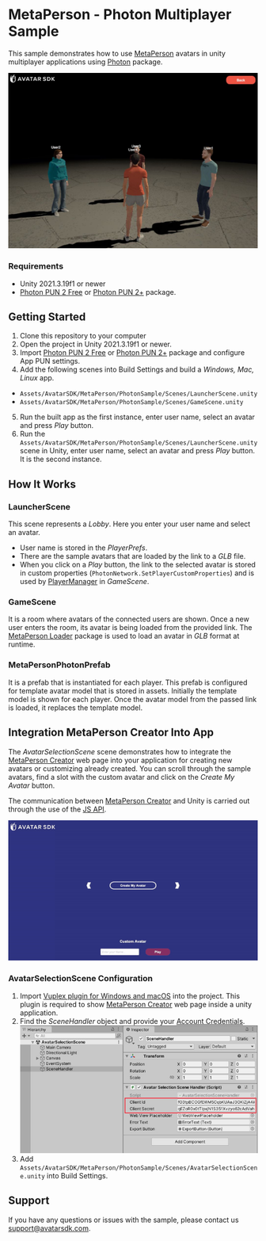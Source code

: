 # MetaPerson - Photon Multiplayer Sample
This sample demonstrates how to use [MetaPerson](https://metaperson.avatarsdk.com/) avatars in unity multiplayer applications using [Photon](https://www.photonengine.com/pun) package.

![Photon Sample](./Documentation/Images/photon_sample.JPG "Photon Sample")

### Requirements
- Unity 2021.3.19f1 or newer
- [Photon PUN 2 Free](https://assetstore.unity.com/packages/tools/network/pun-2-free-119922) or [Photon PUN 2+](https://assetstore.unity.com/packages/tools/network/photon-pun-2-120838) package.

## Getting Started
1. Clone this repository to your computer
2. Open the project in Unity 2021.3.19f1 or newer.
3. Import [Photon PUN 2 Free](https://assetstore.unity.com/packages/tools/network/pun-2-free-119922) or [Photon PUN 2+](https://assetstore.unity.com/packages/tools/network/photon-pun-2-120838) package and configure App PUN settings.
4. Add the following scenes into Build Settings and build a *Windows, Mac, Linux* app.
- `Assets/AvatarSDK/MetaPerson/PhotonSample/Scenes/LauncherScene.unity`
- `Assets/AvatarSDK/MetaPerson/PhotonSample/Scenes/GameScene.unity`
5. Run the built app as the first instance, enter user name, select an avatar and press *Play* button.
6. Run the `Assets/AvatarSDK/MetaPerson/PhotonSample/Scenes/LauncherScene.unity` scene in Unity, enter user name, select an avatar and press *Play* button. It is the second instance.

## How It Works

### LauncherScene
This scene represents a *Lobby*. Here you enter your user name and select an avatar.
- User name is stored in the *PlayerPrefs*.
- There are the sample avatars that are loaded by the link to a *GLB* file. 
- When you click on a *Play* button, the link to the selected avatar is stored in custom properties (`PhotonNetwork.SetPlayerCustomProperties`) and is used by [PlayerManager](./Assets/AvatarSDK/MetaPerson/PhotonSample/Scripts/PlayerManager.cs) in *GameScene*.

### GameScene
It is a room where avatars of the connected users are shown. Once a new user enters the room, its avatar is being loaded from the provided link. The [MetaPerson Loader](https://github.com/avatarsdk/metaperson-loader-unity) package is used to load an avatar in *GLB* format at runtime.

### MetaPersonPhotonPrefab
It is a prefab that is instantiated for each player. This prefab is configured for template avatar model that is stored in assets. Initially the template model is shown for each player. Once the avatar model from the passed link is loaded, it replaces the template model.

## Integration MetaPerson Creator Into App
The *AvatarSelectionScene* scene demonstrates how to integrate the [MetaPerson Creator](https://metaperson.avatarsdk.com/) web page into your application for creating new avatars or customizing already created.
You can scroll through the sample avatars, find a slot with the custom avatar and click on the *Create My Avatar* button.

The communication between [MetaPerson Creator](https://metaperson.avatarsdk.com/iframe.html) and Unity is carried out through the use of the [JS API](https://docs.metaperson.avatarsdk.com/js_api.html).

![Create Avatar](./Documentation/Images/create_avatar.gif "Create Avatar")

### AvatarSelectionScene Configuration
1. Import [Vuplex plugin for Windows and macOS](https://store.vuplex.com/webview/windows-mac) into the project. This plugin is required to show [MetaPerson Creator](https://metaperson.avatarsdk.com/) web page inside a unity application.
2. Find the *SceneHandler* object and provide your [Account Credentials](#account-credentials).
![Account Credentials](./Documentation/Images/account_credentials.jpg "Account Credentials")
3. Add `Assets/AvatarSDK/MetaPerson/PhotonSample/Scenes/AvatarSelectionScene.unity` into Build Settings.

## Support
If you have any questions or issues with the sample, please contact us <support@avatarsdk.com>.
